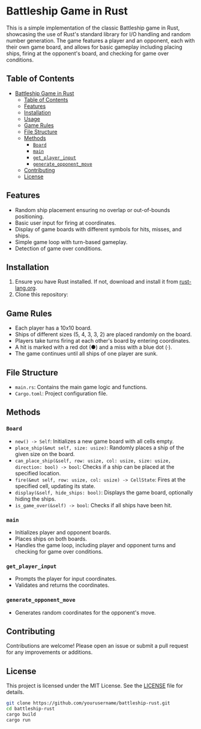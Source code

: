 # Battleship Game in Rust

This is a simple implementation of the classic Battleship game in Rust, showcasing the use of Rust's standard library for I/O handling and random number generation. The game features a player and an opponent, each with their own game board, and allows for basic gameplay including placing ships, firing at the opponent's board, and checking for game over conditions.

## Table of Contents

- [Battleship Game in Rust](#battleship-game-in-rust)
  - [Table of Contents](#table-of-contents)
  - [Features](#features)
  - [Installation](#installation)
  - [Usage](#usage)
  - [Game Rules](#game-rules)
  - [File Structure](#file-structure)
  - [Methods](#methods)
    - [`Board`](#board)
    - [`main`](#main)
    - [`get_player_input`](#get_player_input)
    - [`generate_opponent_move`](#generate_opponent_move)
  - [Contributing](#contributing)
  - [License](#license)

## Features

- Random ship placement ensuring no overlap or out-of-bounds positioning.
- Basic user input for firing at coordinates.
- Display of game boards with different symbols for hits, misses, and ships.
- Simple game loop with turn-based gameplay.
- Detection of game over conditions.

## Installation

1. Ensure you have Rust installed. If not, download and install it from [rust-lang.org](https://www.rust-lang.org/tools/install).
2. Clone this repository:
## Game Rules

- Each player has a 10x10 board.
- Ships of different sizes (5, 4, 3, 3, 2) are placed randomly on the board.
- Players take turns firing at each other's board by entering coordinates.
- A hit is marked with a red dot (●) and a miss with a blue dot (·).
- The game continues until all ships of one player are sunk.

## File Structure

- `main.rs`: Contains the main game logic and functions.
- `Cargo.toml`: Project configuration file.

## Methods

### `Board`

- `new() -> Self`: Initializes a new game board with all cells empty.
- `place_ship(&mut self, size: usize)`: Randomly places a ship of the given size on the board.
- `can_place_ship(&self, row: usize, col: usize, size: usize, direction: bool) -> bool`: Checks if a ship can be placed at the specified location.
- `fire(&mut self, row: usize, col: usize) -> CellState`: Fires at the specified cell, updating its state.
- `display(&self, hide_ships: bool)`: Displays the game board, optionally hiding the ships.
- `is_game_over(&self) -> bool`: Checks if all ships have been hit.

### `main`

- Initializes player and opponent boards.
- Places ships on both boards.
- Handles the game loop, including player and opponent turns and checking for game over conditions.

### `get_player_input`

- Prompts the player for input coordinates.
- Validates and returns the coordinates.

### `generate_opponent_move`

- Generates random coordinates for the opponent's move.

## Contributing

Contributions are welcome! Please open an issue or submit a pull request for any improvements or additions.

## License

This project is licensed under the MIT License. See the [LICENSE](LICENSE) file for details.

```sh
git clone https://github.com/yourusername/battleship-rust.git
cd battleship-rust
cargo build
cargo run
```
